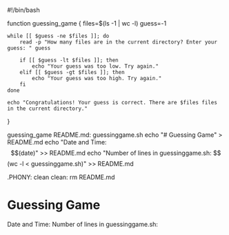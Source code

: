 #!/bin/bash

function guessing_game {
    files=$(ls -1 | wc -l)
    guess=-1

    while [[ $guess -ne $files ]]; do
        read -p "How many files are in the current directory? Enter your guess: " guess

        if [[ $guess -lt $files ]]; then
            echo "Your guess was too low. Try again."
        elif [[ $guess -gt $files ]]; then
            echo "Your guess was too high. Try again."
        fi
    done

    echo "Congratulations! Your guess is correct. There are $files files in the current directory."
}

guessing_game
README.md: guessinggame.sh
	echo "# Guessing Game" > README.md
	echo "Date and Time: $$(date)" >> README.md
	echo "Number of lines in guessinggame.sh: $$(wc -l < guessinggame.sh)" >> README.md

.PHONY: clean
clean:
	rm README.md
 
# Guessing Game
Date and Time: <current date and time>
Number of lines in guessinggame.sh: <number of lines>
